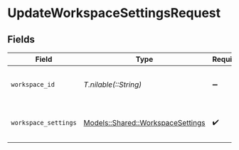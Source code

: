 # UpdateWorkspaceSettingsRequest


## Fields

| Field                                                                         | Type                                                                          | Required                                                                      | Description                                                                   |
| ----------------------------------------------------------------------------- | ----------------------------------------------------------------------------- | ----------------------------------------------------------------------------- | ----------------------------------------------------------------------------- |
| `workspace_id`                                                                | *T.nilable(::String)*                                                         | :heavy_minus_sign:                                                            | Unique identifier of the workspace.                                           |
| `workspace_settings`                                                          | [Models::Shared::WorkspaceSettings](../../models/shared/workspacesettings.md) | :heavy_check_mark:                                                            | The workspace settings to update.                                             |